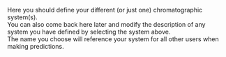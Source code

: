 Here you should define your different (or just one) chromatographic system(s).
<br />
You can also come back here later and modify the description of any system you have defined by selecting the system above.
<br />
The name you choose will reference your system for all other users when making predictions.
